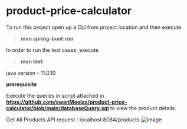# product-price-calculator

To run this project open up a CLI from project location and then execute
>**mvn spring-boot:run**

In order to run the test cases, execute
>**mvn test**

java version - 11.0.10

**prerequisite**

Execute the queries in script attached in **https://github.com/swanMeelas/product-price-calculator/blob/main/databaseQuery.sql** to view the product details.

Get All Products API request : localhost:8084/products
![image](https://user-images.githubusercontent.com/13916526/120934412-f269da80-c71b-11eb-88fc-a663287b2556.png)




